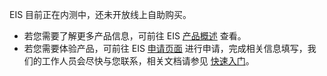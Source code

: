 EIS 目前正在内测中，还未开放线上自助购买。
- 若您需要了解更多产品信息，可前往 EIS [产品概述](https://cloud.tencent.com/document/product/1270/46589) 查看。
- 若您需要体验产品，可前往 EIS [申请页面](https://cloud.tencent.com/apply/p/5tgx7ibxzl) 进行申请，完成相关信息填写，我们的工作人员会尽快与您联系，相关文档请参见 [快速入门](https://cloud.tencent.com/document/product/1270/46586)。
